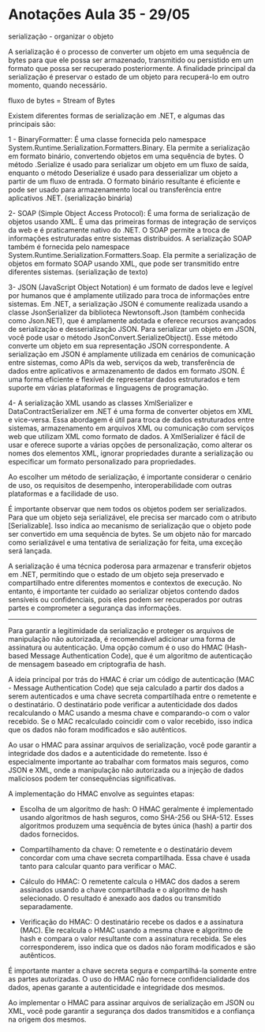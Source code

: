 # Anotações Aula 35 - 29/05

serialização - organizar o objeto

A serialização é o processo de converter um objeto em uma sequência de bytes para que ele possa ser armazenado, transmitido ou persistido em um formato que possa ser recuperado posteriormente. A finalidade principal da serialização é preservar o estado de um objeto para recuperá-lo em outro momento, quando necessário.

fluxo de bytes = Stream of Bytes

Existem diferentes formas de serialização em .NET, e algumas das principais são:

1 - BinaryFormatter: É uma classe fornecida pelo namespace System.Runtime.Serialization.Formatters.Binary. Ela permite a serialização em formato binário, convertendo objetos em uma sequência de bytes. O método .Serialize é usado para serializar um objeto em um fluxo de saída, enquanto o método Deserialize é usado para desserializar um objeto a partir de um fluxo de entrada. O formato binário resultante é eficiente e pode ser usado para armazenamento local ou transferência entre aplicativos .NET. (serialização binária)

2- SOAP (Simple Object Access Protocol): É uma forma de serialização de objetos usando XML. É uma das primeiras formas de integração de serviços da web e é praticamente nativo do .NET. O SOAP permite a troca de informações estruturadas entre sistemas distribuídos. A serialização SOAP também é fornecida pelo namespace System.Runtime.Serialization.Formatters.Soap. Ela permite a serialização de objetos em formato SOAP usando XML, que pode ser transmitido entre diferentes sistemas. (serialização de texto)

3- JSON (JavaScript Object Notation) é um formato de dados leve e legível por humanos que é amplamente utilizado para troca de informações entre sistemas. Em .NET, a serialização JSON é comumente realizada usando a classe JsonSerializer da biblioteca Newtonsoft.Json (também conhecida como Json.NET), que é amplamente adotada e oferece recursos avançados de serialização e desserialização JSON.
Para serializar um objeto em JSON, você pode usar o método JsonConvert.SerializeObject(). Esse método converte um objeto em sua representação JSON correspondente.
A serialização em JSON é amplamente utilizada em cenários de comunicação entre sistemas, como APIs da web, serviços da web, transferência de dados entre aplicativos e armazenamento de dados em formato JSON. É uma forma eficiente e flexível de representar dados estruturados e tem suporte em várias plataformas e linguagens de programação.

4- A serialização XML usando as classes XmlSerializer e DataContractSerializer em .NET é uma forma de converter objetos em XML e vice-versa. Essa abordagem é útil para troca de dados estruturados entre sistemas, armazenamento em arquivos XML ou comunicação com serviços web que utilizam XML como formato de dados. A XmlSerializer é fácil de usar e oferece suporte a várias opções de personalização, como alterar os nomes dos elementos XML, ignorar propriedades durante a serialização ou especificar um formato personalizado para propriedades.

Ao escolher um método de serialização, é importante considerar o cenário de uso, os requisitos de desempenho, interoperabilidade com outras plataformas e a facilidade de uso.

É importante observar que nem todos os objetos podem ser serializados. Para que um objeto seja serializável, ele precisa ser marcado com o atributo [Serializable]. Isso indica ao mecanismo de serialização que o objeto pode ser convertido em uma sequência de bytes. Se um objeto não for marcado como serializável e uma tentativa de serialização for feita, uma exceção será lançada.

A serialização é uma técnica poderosa para armazenar e transferir objetos em .NET, permitindo que o estado de um objeto seja preservado e compartilhado entre diferentes momentos e contextos de execução. No entanto, é importante ter cuidado ao serializar objetos contendo dados sensíveis ou confidenciais, pois eles podem ser recuperados por outras partes e comprometer a segurança das informações.

---

Para garantir a legitimidade da serialização e proteger os arquivos de manipulação não autorizada, é recomendável adicionar uma forma de assinatura ou autenticação. Uma opção comum é o uso do HMAC (Hash-based Message Authentication Code), que é um algoritmo de autenticação de mensagem baseado em criptografia de hash.

A ideia principal por trás do HMAC é criar um código de autenticação (MAC - Message Authentication Code) que seja calculado a partir dos dados a serem autenticados e uma chave secreta compartilhada entre o remetente e o destinatário. O destinatário pode verificar a autenticidade dos dados recalculando o MAC usando a mesma chave e comparando-o com o valor recebido. Se o MAC recalculado coincidir com o valor recebido, isso indica que os dados não foram modificados e são autênticos.

Ao usar o HMAC para assinar arquivos de serialização, você pode garantir a integridade dos dados e a autenticidade do remetente. Isso é especialmente importante ao trabalhar com formatos mais seguros, como JSON e XML, onde a manipulação não autorizada ou a injeção de dados maliciosos podem ter consequências significativas.

A implementação do HMAC envolve as seguintes etapas:

- Escolha de um algoritmo de hash: O HMAC geralmente é implementado usando algoritmos de hash seguros, como SHA-256 ou SHA-512. Esses algoritmos produzem uma sequência de bytes única (hash) a partir dos dados fornecidos.

- Compartilhamento da chave: O remetente e o destinatário devem concordar com uma chave secreta compartilhada. Essa chave é usada tanto para calcular quanto para verificar o MAC.

- Cálculo do HMAC: O remetente calcula o HMAC dos dados a serem assinados usando a chave compartilhada e o algoritmo de hash selecionado. O resultado é anexado aos dados ou transmitido separadamente.

- Verificação do HMAC: O destinatário recebe os dados e a assinatura (MAC). Ele recalcula o HMAC usando a mesma chave e algoritmo de hash e compara o valor resultante com a assinatura recebida. Se eles corresponderem, isso indica que os dados não foram modificados e são autênticos.

É importante manter a chave secreta segura e compartilhá-la somente entre as partes autorizadas. O uso do HMAC não fornece confidencialidade dos dados, apenas garante a autenticidade e integridade dos mesmos.

Ao implementar o HMAC para assinar arquivos de serialização em JSON ou XML, você pode garantir a segurança dos dados transmitidos e a confiança na origem dos mesmos.
